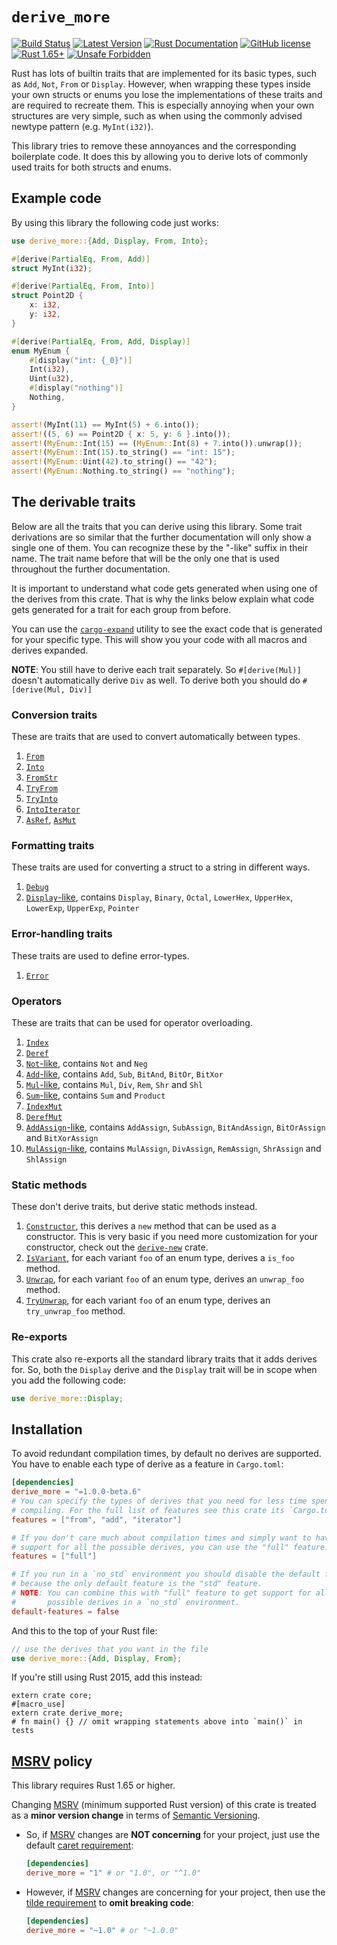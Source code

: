 # `derive_more`

[![Build Status](https://github.com/JelteF/derive_more/workflows/CI/badge.svg)](https://github.com/JelteF/derive_more/actions)
[![Latest Version](https://img.shields.io/crates/v/derive_more.svg)](https://crates.io/crates/derive_more)
[![Rust Documentation](https://docs.rs/derive_more/badge.svg)](https://docs.rs/derive_more)
[![GitHub license](https://img.shields.io/badge/license-MIT-blue.svg)](https://raw.githubusercontent.com/JelteF/derive_more/master/LICENSE)
[![Rust 1.65+](https://img.shields.io/badge/rustc-1.65+-lightgray.svg)](https://blog.rust-lang.org/2022/11/03/Rust-1.65.0.html)
[![Unsafe Forbidden](https://img.shields.io/badge/unsafe-forbidden-success.svg)](https://github.com/rust-secure-code/safety-dance)

Rust has lots of builtin traits that are implemented for its basic types, such
as `Add`, `Not`, `From` or `Display`.
However, when wrapping these types inside your own structs or enums you lose the
implementations of these traits and are required to recreate them.
This is especially annoying when your own structures are very simple, such as
when using the commonly advised newtype pattern (e.g. `MyInt(i32)`).

This library tries to remove these annoyances and the corresponding boilerplate code.
It does this by allowing you to derive lots of commonly used traits for both structs and enums.




## Example code

By using this library the following code just works:

```rust
use derive_more::{Add, Display, From, Into};

#[derive(PartialEq, From, Add)]
struct MyInt(i32);

#[derive(PartialEq, From, Into)]
struct Point2D {
    x: i32,
    y: i32,
}

#[derive(PartialEq, From, Add, Display)]
enum MyEnum {
    #[display("int: {_0}")]
    Int(i32),
    Uint(u32),
    #[display("nothing")]
    Nothing,
}

assert!(MyInt(11) == MyInt(5) + 6.into());
assert!((5, 6) == Point2D { x: 5, y: 6 }.into());
assert!(MyEnum::Int(15) == (MyEnum::Int(8) + 7.into()).unwrap());
assert!(MyEnum::Int(15).to_string() == "int: 15");
assert!(MyEnum::Uint(42).to_string() == "42");
assert!(MyEnum::Nothing.to_string() == "nothing");
```




## The derivable traits

Below are all the traits that you can derive using this library.
Some trait derivations are so similar that the further documentation will only show a single one
of them.
You can recognize these by the "-like" suffix in their name.
The trait name before that will be the only one that is used throughout the further
documentation.

It is important to understand what code gets generated when using one of the
derives from this crate.
That is why the links below explain what code gets generated for a trait for
each group from before.

You can use the [`cargo-expand`] utility to see the exact code that is generated
for your specific type.
This will show you your code with all macros and derives expanded.

**NOTE**: You still have to derive each trait separately. So `#[derive(Mul)]` doesn't
automatically derive `Div` as well. To derive both you should do `#[derive(Mul, Div)]`


### Conversion traits

These are traits that are used to convert automatically between types.

1. [`From`]
2. [`Into`]
3. [`FromStr`]
4. [`TryFrom`]
5. [`TryInto`]
6. [`IntoIterator`]
7. [`AsRef`], [`AsMut`]


### Formatting traits

These traits are used for converting a struct to a string in different ways.

1. [`Debug`]
2. [`Display`-like], contains `Display`, `Binary`, `Octal`, `LowerHex`,
   `UpperHex`, `LowerExp`, `UpperExp`, `Pointer`


### Error-handling traits

These traits are used to define error-types.

1. [`Error`]


### Operators

These are traits that can be used for operator overloading.

1. [`Index`]
2. [`Deref`]
3. [`Not`-like], contains `Not` and `Neg`
4. [`Add`-like], contains `Add`, `Sub`, `BitAnd`, `BitOr`, `BitXor`
5. [`Mul`-like], contains `Mul`, `Div`, `Rem`, `Shr` and `Shl`
6. [`Sum`-like], contains `Sum` and `Product`
7. [`IndexMut`]
8. [`DerefMut`]
9. [`AddAssign`-like], contains `AddAssign`, `SubAssign`, `BitAndAssign`,
   `BitOrAssign` and `BitXorAssign`
10. [`MulAssign`-like], contains `MulAssign`, `DivAssign`, `RemAssign`,
    `ShrAssign` and `ShlAssign`


### Static methods

These don't derive traits, but derive static methods instead.

1. [`Constructor`], this derives a `new` method that can be used as a constructor.
   This is very basic if you need more customization for your constructor, check
   out the [`derive-new`] crate.
2. [`IsVariant`], for each variant `foo` of an enum type, derives a `is_foo` method.
3. [`Unwrap`], for each variant `foo` of an enum type, derives an `unwrap_foo` method.
4. [`TryUnwrap`], for each variant `foo` of an enum type, derives an `try_unwrap_foo` method.


### Re-exports

This crate also re-exports all the standard library traits that it adds derives
for. So, both the `Display` derive and the `Display` trait will be in scope when
you add the following code:
```rust
use derive_more::Display;
```




## Installation

To avoid redundant compilation times, by default no derives are supported.
You have to enable each type of derive as a feature in `Cargo.toml`:

```toml
[dependencies]
derive_more = "=1.0.0-beta.6"
# You can specify the types of derives that you need for less time spent
# compiling. For the full list of features see this crate its `Cargo.toml`.
features = ["from", "add", "iterator"]

# If you don't care much about compilation times and simply want to have
# support for all the possible derives, you can use the "full" feature.
features = ["full"]

# If you run in a `no_std` environment you should disable the default features,
# because the only default feature is the "std" feature.
# NOTE: You can combine this with "full" feature to get support for all the
#       possible derives in a `no_std` environment.
default-features = false
```

And this to the top of your Rust file:
```rust
// use the derives that you want in the file
use derive_more::{Add, Display, From};
```
If you're still using Rust 2015, add this instead:
```rust,edition2015
extern crate core;
#[macro_use]
extern crate derive_more;
# fn main() {} // omit wrapping statements above into `main()` in tests
```


## [MSRV] policy

This library requires Rust 1.65 or higher.

Changing [MSRV] (minimum supported Rust version) of this crate is treated as a **minor version change** in terms of [Semantic Versioning].
- So, if [MSRV] changes are **NOT concerning** for your project, just use the default [caret requirement]:
  ```toml
  [dependencies]
  derive_more = "1" # or "1.0", or "^1.0"
  ```
- However, if [MSRV] changes are concerning for your project, then use the [tilde requirement] to **omit breaking code**:
  ```toml
  [dependencies]
  derive_more = "~1.0" # or "~1.0.0"
  ```




[`cargo-expand`]: https://github.com/dtolnay/cargo-expand
[`derive-new`]: https://github.com/nrc/derive-new

[`From`]: https://docs.rs/derive_more/1.0.0-beta.6/derive_more/derive.From.html
[`Into`]: https://docs.rs/derive_more/1.0.0-beta.6/derive_more/derive.Into.html
[`FromStr`]: https://docs.rs/derive_more/1.0.0-beta.6/derive_more/derive.FromStr.html
[`TryFrom`]: https://docs.rs/derive_more/1.0.0-beta.6/derive_more/derive.TryFrom.html
[`TryInto`]: https://docs.rs/derive_more/1.0.0-beta.6/derive_more/derive.TryInto.html
[`IntoIterator`]: https://docs.rs/derive_more/1.0.0-beta.6/derive_more/derive.IntoIterator.html
[`AsRef`]: https://docs.rs/derive_more/1.0.0-beta.6/derive_more/derive.AsRef.html
[`AsMut`]: https://docs.rs/derive_more/1.0.0-beta.6/derive_more/derive.AsMut.html

[`Debug`]: https://docs.rs/derive_more/1.0.0-beta.6/derive_more/derive.Debug.html
[`Display`-like]: https://docs.rs/derive_more/1.0.0-beta.6/derive_more/derive.Display.html

[`Error`]: https://docs.rs/derive_more/1.0.0-beta.6/derive_more/derive.Error.html

[`Index`]: https://docs.rs/derive_more/1.0.0-beta.6/derive_more/derive.Index.html
[`Deref`]: https://docs.rs/derive_more/1.0.0-beta.6/derive_more/derive.Deref.html
[`Not`-like]: https://docs.rs/derive_more/1.0.0-beta.6/derive_more/derive.Not.html
[`Add`-like]: https://docs.rs/derive_more/1.0.0-beta.6/derive_more/derive.Add.html
[`Mul`-like]: https://docs.rs/derive_more/1.0.0-beta.6/derive_more/derive.Mul.html
[`Sum`-like]: https://docs.rs/derive_more/1.0.0-beta.6/derive_more/derive.Sum.html
[`IndexMut`]: https://docs.rs/derive_more/1.0.0-beta.6/derive_more/derive.IndexMut.html
[`DerefMut`]: https://docs.rs/derive_more/1.0.0-beta.6/derive_more/derive.DerefMut.html
[`AddAssign`-like]: https://docs.rs/derive_more/1.0.0-beta.6/derive_more/derive.AddAssign.html
[`MulAssign`-like]: https://docs.rs/derive_more/1.0.0-beta.6/derive_more/derive.MulAssign.html

[`Constructor`]: https://docs.rs/derive_more/1.0.0-beta.6/derive_more/derive.Constructor.html
[`IsVariant`]: https://docs.rs/derive_more/1.0.0-beta.6/derive_more/derive.IsVariant.html
[`Unwrap`]: https://docs.rs/derive_more/1.0.0-beta.6/derive_more/derive.Unwrap.html
[`TryUnwrap`]: https://docs.rs/derive_more/1.0.0-beta.6/derive_more/derive.TryUnwrap.html

[caret requirement]: https://doc.rust-lang.org/cargo/reference/specifying-dependencies.html#caret-requirements
[tilde requirement]: https://doc.rust-lang.org/cargo/reference/specifying-dependencies.html#tilde-requirements
[MSRV]: https://doc.rust-lang.org/cargo/reference/manifest.html#the-rust-version-field
[Semantic Versioning]: http://semver.org

